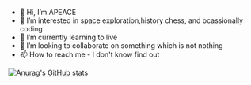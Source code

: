 - 👋 Hi, I’m APEACE
- 👀 I’m interested in space exploration,history chess, and ocassionally coding
- 🌱 I’m currently learning to live
- 💞️ I’m looking to collaborate on something which is not nothing
- 📫 How to reach me - I don't know find out

<!---
ABHINAV-0003/ABHINAV-0003 is a ✨ special ✨ repository because its `README.md` (this file) appears on your GitHub profile.
You can click the Preview link to take a look at your changes.
--->
[![Anurag's GitHub stats](https://github-readme-stats.vercel.app/api?username=ABHINAV-0003)](https://github.com/anuraghazra/github-readme-stats)
